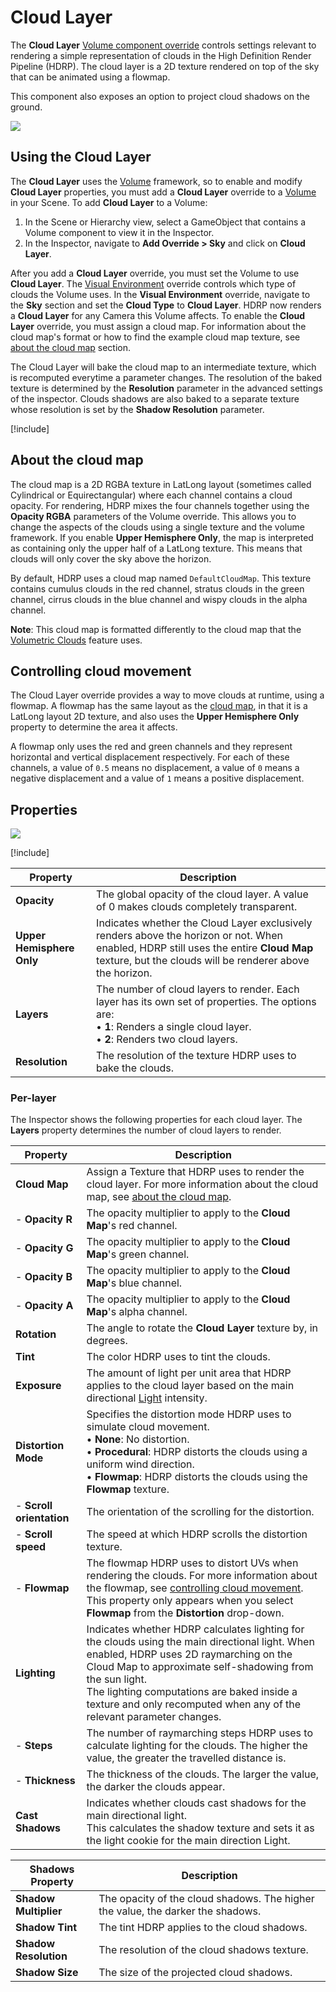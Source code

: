 # Cloud Layer

The **Cloud Layer** [Volume component override](Volume-Components.md) controls settings relevant to rendering a simple representation of clouds in the High Definition Render Pipeline (HDRP). The cloud layer is a 2D texture rendered on top of the sky that can be animated using a flowmap.

This component also exposes an option to project cloud shadows on the ground.

![](Images/HDRPFeatures-CloudLayer.png)

## Using the Cloud Layer

The **Cloud Layer** uses the [Volume](Volumes.md) framework, so to enable and modify **Cloud Layer** properties, you must add a **Cloud Layer** override to a [Volume](Volumes.md) in your Scene. To add **Cloud Layer** to a Volume:

1. In the Scene or Hierarchy view, select a GameObject that contains a Volume component to view it in the Inspector.
2. In the Inspector, navigate to **Add Override > Sky** and click on **Cloud Layer**.

After you add a **Cloud Layer** override, you must set the Volume to use **Cloud Layer**. The [Visual Environment](Override-Visual-Environment.md) override controls which type of clouds the Volume uses. In the **Visual Environment** override, navigate to the **Sky** section and set the **Cloud Type** to **Cloud Layer**. HDRP now renders a **Cloud Layer** for any Camera this Volume affects.
To enable the **Cloud Layer** override, you must assign a cloud map. For information about the cloud map's format or how to find the example cloud map texture, see [about the cloud map](#about-the-cloud-map) section.

The Cloud Layer will bake the cloud map to an intermediate texture, which is recomputed everytime a parameter changes. The resolution of the baked texture is determined by the **Resolution** parameter in the advanced settings of the inspector.
Clouds shadows are also baked to a separate texture whose resolution is set by the **Shadow Resolution** parameter.

[!include[](snippets/volume-override-api.md)]

## About the cloud map

The cloud map is a 2D RGBA texture in LatLong layout (sometimes called Cylindrical or Equirectangular) where each channel contains a cloud opacity. For rendering, HDRP mixes the four channels together using the **Opacity RGBA** parameters of the Volume override. This allows you to change the aspects of the clouds using a single texture and the volume framework.
If you enable **Upper Hemisphere Only**, the map is interpreted as containing only the upper half of a LatLong texture. This means that clouds will only cover the sky above the horizon.

By default, HDRP uses a cloud map named `DefaultCloudMap`. This texture contains cumulus clouds in the red channel, stratus clouds in the green channel, cirrus clouds in the blue channel and wispy clouds in the alpha channel.

**Note**: This cloud map is formatted differently to the cloud map that the [Volumetric Clouds](Override-Volumetric-Clouds.md) feature uses.

## Controlling cloud movement

The Cloud Layer override provides a way to move clouds at runtime, using a flowmap. A flowmap has the same layout as the [cloud map](#about-the-cloud-map), in that it is a LatLong layout 2D texture, and also uses the **Upper Hemisphere Only** property to determine the area it affects.

A flowmap only uses the red and green channels and they represent horizontal and vertical displacement respectively. For each of these channels, a value of `0.5` means no displacement, a value of `0` means a negative displacement and a value of `1` means a positive displacement.

## Properties

![](Images/Override-CloudLayer.png)

[!include[](snippets/Volume-Override-Enable-Properties.md)]

| Property                  | Description                                                  |
| ------------------------- | ------------------------------------------------------------ |
| **Opacity**               | The global opacity of the cloud layer. A value of 0 makes clouds completely transparent. |
| **Upper Hemisphere Only** | Indicates whether the Cloud Layer exclusively renders above the horizon or not. When enabled, HDRP still uses the entire **Cloud Map** texture, but the clouds will be renderer above the horizon. |
| **Layers**                | The number of cloud layers to render. Each layer has its own set of properties. The options are:<br/>&#8226; **1**: Renders a single cloud layer.<br/>&#8226; **2**: Renders two cloud layers. |
| **Resolution**            | The resolution of the texture HDRP uses to bake the clouds.  |

### Per-layer

The Inspector shows the following properties for each cloud layer. The **Layers** property determines the number of cloud layers to render.

| Property               | Description                                                  |
| ---------------------- | ------------------------------------------------------------ |
| **Cloud Map**          | Assign a Texture that HDRP uses to render the cloud layer. For more information about the cloud map, see [about the cloud map](#about-the-cloud-map). |
| - **Opacity R**        | The opacity multiplier to apply to the **Cloud Map**'s red channel. |
| - **Opacity G**        | The opacity multiplier to apply to the **Cloud Map**'s green channel. |
| - **Opacity B**        | The opacity multiplier to apply to the **Cloud Map**'s blue channel. |
| - **Opacity A**        | The opacity multiplier to apply to the **Cloud Map**'s alpha channel. |
| **Rotation**           | The angle to rotate the **Cloud Layer** texture by, in degrees. |
| **Tint**               | The color HDRP uses to tint the clouds.                      |
| **Exposure**           | The amount of light per unit area that HDRP applies to the cloud layer based on the main directional [Light](Light-Component.md) intensity. |
| **Distortion Mode**    | Specifies the distortion mode HDRP uses to simulate cloud movement.<br />&#8226; **None**: No distortion.<br />&#8226; **Procedural**: HDRP distorts the clouds using a uniform wind direction.<br />&#8226; **Flowmap**: HDRP distorts the clouds using the **Flowmap** texture. |
| - **Scroll orientation** | The orientation of the scrolling for the distortion.                  |
| - **Scroll speed**     | The speed at which HDRP scrolls the distortion texture.      |
| - **Flowmap**          | The flowmap HDRP uses to distort UVs when rendering the clouds. For more information about the flowmap, see [controlling cloud movement](#controlling-cloud-movement).<br />This property only appears when you select **Flowmap** from the **Distortion** drop-down. |
| **Lighting**           | Indicates whether HDRP calculates lighting for the clouds using the main directional light. When enabled, HDRP uses 2D raymarching on the Cloud Map to approximate self-shadowing from the sun light.<br /> The lighting computations are baked inside a texture and only recomputed when any of the relevant parameter changes. |
| - **Steps**            | The number of raymarching steps HDRP uses to calculate lighting for the clouds. The higher the value, the greater the travelled distance is. |
| - **Thickness**        | The thickness of the clouds. The larger the value, the darker the clouds appear. |
| **Cast Shadows**       | Indicates whether clouds cast shadows for the main directional light.<br/>This calculates the shadow texture and sets it as the light cookie for the main direction Light. |

| Shadows Property      | Description                                                  |
| --------------------- | ------------------------------------------------------------ |
| **Shadow Multiplier** | The opacity of the cloud shadows. The higher the value, the darker the shadows. |
| **Shadow Tint**       | The tint HDRP applies to the cloud shadows.                  |
| **Shadow Resolution** | The resolution of the cloud shadows texture.                 |
| **Shadow Size**       | The size of the projected cloud shadows.                     |
